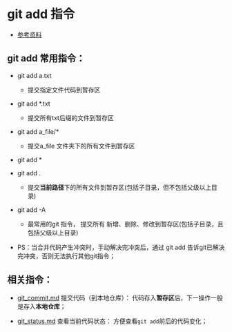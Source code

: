# git add 指令
* [参考资料](https://git-scm.com/docs/git-add)

## git add 常用指令：
* git add a.txt
	* 提交指定文件代码到暂存区

* git add *.txt
	* 提交所有txt后缀的文件到暂存区

* git add a_file/*
	* 提交a_file 文件夹下的所有文件到暂存区

* git add *
* git add .
	* 提交**当前路径**下的所有文件到暂存区(包括子目录，但不包括父级以上目录)

* git add -A
	* 最常用的git 指令， 提交所有 新增、删除、修改到暂存区(包括子目录，且包括父级以上目录)

* PS：当合并代码产生冲突时，手动解决完冲突后，通过 git add 告诉git已解决完冲突，否则无法执行其他git指令；


## 相关指令：
* [git_commit.md](https://github.com/huangtubiao/Git/blob/master/learn_log/git_commit.md) 提交代码（到本地仓库）： 代码存入**暂存区**后，下一操作一般是存入**本地仓库**；

* [git_status.md](https://github.com/huangtubiao/Git/blob/master/learn_log/git_status.md) 查看当前代码状态： 方便查看`git add`前后的代码变化；
